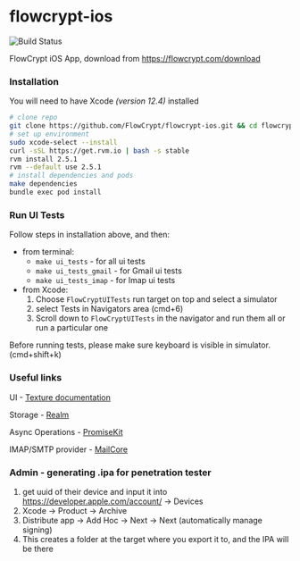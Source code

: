 # flowcrypt-ios

![Build Status](https://flowcrypt.semaphoreci.com/badges/flowcrypt-ios.svg?key=9bd38bf4-4a38-4cb3-b551-38302af1eb07)

FlowCrypt iOS App, download from https://flowcrypt.com/download

### Installation

You will need to have Xcode *(version 12.4)* installed

```sh
# clone repo
git clone https://github.com/FlowCrypt/flowcrypt-ios.git && cd flowcrypt-ios
# set up environment
sudo xcode-select --install
curl -sSL https://get.rvm.io | bash -s stable
rvm install 2.5.1
rvm --default use 2.5.1
# install dependencies and pods
make dependencies
bundle exec pod install
```

### Run UI Tests

Follow steps in installation above, and then:
 - from terminal: 
    - `make ui_tests` - for all ui tests
    - `make ui_tests_gmail` - for Gmail ui tests
    - `make ui_tests_imap` - for Imap ui tests
 - from Xcode:  
    1) Choose `FlowCryptUITests` run target on top and select a simulator 
    2) select Tests in Navigators area (cmd+6) 
    3) Scroll down to `FlowCryptUITests` in the navigator and run them all or run a particular one

Before running tests, please make sure keyboard is visible in simulator. (cmd+shift+k)

### Useful links

UI - [Texture documentation](https://texturegroup.org/docs/getting-started.html)

Storage - [Realm](https://github.com/realm)

Async Operations - [PromiseKit](https://github.com/mxcl/PromiseKit)

IMAP/SMTP provider - [MailCore](https://github.com/MailCore/mailcore2)

### Admin - generating .ipa for penetration tester

1) get uuid of their device and input it into https://developer.apple.com/account/ -> Devices
2) Xcode -> Product -> Archive
3) Distribute app -> Add Hoc -> Next -> Next (automatically manage signing)
4) This creates a folder at the target where you export it to, and the IPA will be there
